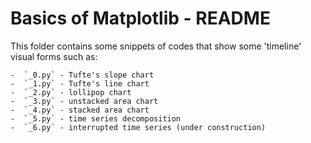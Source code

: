 # Basics of Matplotlib - README

This folder contains some snippets of codes that show some 'timeline' visual
forms such as:

    -  `_0.py` - Tufte's slope chart
    -  `_1.py` - Tufte's line chart
    -  `_2.py` - lollipop chart
    -  `_3.py` - unstacked area chart
    -  `_4.py` - stacked area chart
    -  `_5.py` - time series decomposition
    -  `_6.py` - interrupted time series (under construction)
